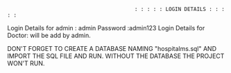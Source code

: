                                              : : : : : LOGIN DETAILS : : : : : 


Login Details for admin : admin
              Password :admin123
Login Details for Doctor: will be add by admin.


DON'T FORGET TO CREATE A DATABASE NAMING "hospitalms.sql" AND IMPORT THE SQL FILE AND RUN.
WITHOUT THE DATABASE THE PROJECT WON'T RUN.


     
      
